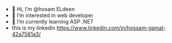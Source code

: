 - 👋 Hi, I’m @hosam ELdeen
- 👀 I’m interested in web developer
- 🌱 I’m currently learning ASP .NET
- this is my linkedin https://www.linkedin.com/in/hossam-gamal-42a7581a3/

<!---
hosam-eng/hosam-eng is a ✨ special ✨ repository because its `README.md` (this file) appears on your GitHub profile.
You can click the Preview link to take a look at your changes.
--->
